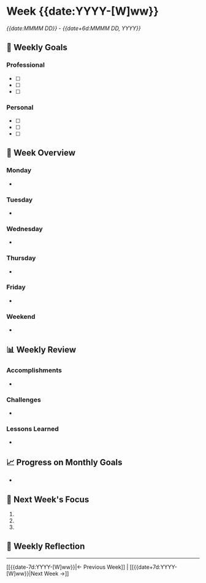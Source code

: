 # Week {{date:YYYY-[W]ww}}
*{{date:MMMM DD}} - {{date+6d:MMMM DD, YYYY}}*

## 🎯 Weekly Goals
### Professional
- [ ] 
- [ ] 
- [ ] 

### Personal
- [ ] 
- [ ] 
- [ ] 

## 📅 Week Overview
### Monday
- 

### Tuesday
- 

### Wednesday
- 

### Thursday
- 

### Friday
- 

### Weekend
- 

## 📊 Weekly Review
### Accomplishments
- 

### Challenges
- 

### Lessons Learned
- 

## 📈 Progress on Monthly Goals
- 

## 🔮 Next Week's Focus
1. 
2. 
3. 

## 💭 Weekly Reflection


---
[[{{date-7d:YYYY-[W]ww}}|← Previous Week]] | [[{{date+7d:YYYY-[W]ww}}|Next Week →]]